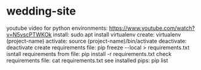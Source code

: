 # wedding-site
youtube video for python environments: https://www.youtube.com/watch?v=N5vscPTWKOk
install: sudo apt install virtualenv
create: virtualenv (project-name)
activate: source (project-name)/bin/activate
deactivate: deactivate
create requirements file: pip freeze --local > requirements.txt
isntall requirements from file: pip install -r requirements.txt
check requirements file: cat requirements.txt
see installed pips: pip list